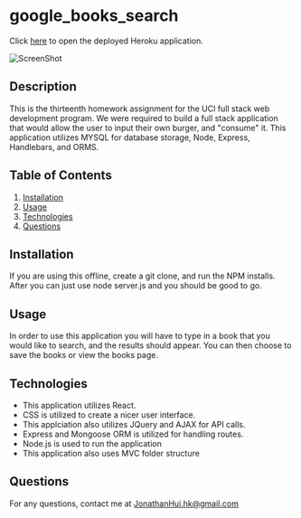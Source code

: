 # google_books_search

Click [here](https://burgerapplication123.herokuapp.com/) to open the deployed Heroku application.

![ScreenShot](\public\assets\img\demo.png)

## Description 
This is the thirteenth homework assignment for the UCI full stack web development program. We were required to build a full stack application that would allow the user to input their own burger, and "consume" it. This application utilizes MYSQL for database storage, Node, Express, Handlebars, and ORMS.

## Table of Contents
1. [Installation](#Installation) 
2. [Usage](#Usage)
3. [Technologies](#Technologies)
4. [Questions](#Questions)

## Installation
If you are using this offline, create a git clone, and run the NPM installs. After you can just use node server.js and you should be good to go.

## Usage
In order to use this application you will have to type in a book that you would like to search, and the results should appear. You can then choose to save the books or view the books page.

## Technologies
- This application utilizes React. 
- CSS is utilized to create a nicer user interface. 
- This applciation also utilizes JQuery and AJAX for API calls.
- Express and Mongoose ORM is utilized for handling routes.
- Node.js is used to run the application
- This application also uses MVC folder structure


## Questions

For any questions, contact me at JonathanHui.hk@gmail.com